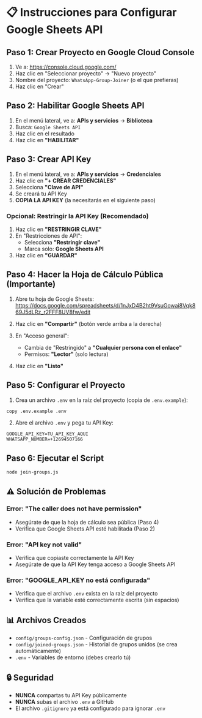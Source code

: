 # 📋 Instrucciones para Configurar Google Sheets API

## Paso 1: Crear Proyecto en Google Cloud Console

1. Ve a: https://console.cloud.google.com/
2. Haz clic en "Seleccionar proyecto" → "Nuevo proyecto"
3. Nombre del proyecto: `WhatsApp-Group-Joiner` (o el que prefieras)
4. Haz clic en "Crear"

## Paso 2: Habilitar Google Sheets API

1. En el menú lateral, ve a: **APIs y servicios** → **Biblioteca**
2. Busca: `Google Sheets API`
3. Haz clic en el resultado
4. Haz clic en **"HABILITAR"**

## Paso 3: Crear API Key

1. En el menú lateral, ve a: **APIs y servicios** → **Credenciales**
2. Haz clic en **"+ CREAR CREDENCIALES"**
3. Selecciona **"Clave de API"**
4. Se creará tu API Key
5. **COPIA LA API KEY** (la necesitarás en el siguiente paso)

### Opcional: Restringir la API Key (Recomendado)

1. Haz clic en **"RESTRINGIR CLAVE"**
2. En "Restricciones de API":
   - Selecciona **"Restringir clave"**
   - Marca solo: **Google Sheets API**
3. Haz clic en **"GUARDAR"**

## Paso 4: Hacer la Hoja de Cálculo Pública (Importante)

1. Abre tu hoja de Google Sheets: 
   https://docs.google.com/spreadsheets/d/1nJxD4B2ht9VsuGowai8Vqk869J5dLRz_r2FFF8UV8fw/edit

2. Haz clic en **"Compartir"** (botón verde arriba a la derecha)

3. En "Acceso general":
   - Cambia de "Restringido" a **"Cualquier persona con el enlace"**
   - Permisos: **"Lector"** (solo lectura)

4. Haz clic en **"Listo"**

## Paso 5: Configurar el Proyecto

1. Crea un archivo `.env` en la raíz del proyecto (copia de `.env.example`):

```bash
copy .env.example .env
```

2. Abre el archivo `.env` y pega tu API Key:

```
GOOGLE_API_KEY=TU_API_KEY_AQUI
WHATSAPP_NUMBER=+12694507166
```

## Paso 6: Ejecutar el Script

```bash
node join-groups.js
```

## ⚠️ Solución de Problemas

### Error: "The caller does not have permission"
- Asegúrate de que la hoja de cálculo sea pública (Paso 4)
- Verifica que Google Sheets API esté habilitada (Paso 2)

### Error: "API key not valid"
- Verifica que copiaste correctamente la API Key
- Asegúrate de que la API Key tenga acceso a Google Sheets API

### Error: "GOOGLE_API_KEY no está configurada"
- Verifica que el archivo `.env` exista en la raíz del proyecto
- Verifica que la variable esté correctamente escrita (sin espacios)

## 📊 Archivos Creados

- `config/groups-config.json` - Configuración de grupos
- `config/joined-groups.json` - Historial de grupos unidos (se crea automáticamente)
- `.env` - Variables de entorno (debes crearlo tú)

## 🔒 Seguridad

- **NUNCA** compartas tu API Key públicamente
- **NUNCA** subas el archivo `.env` a GitHub
- El archivo `.gitignore` ya está configurado para ignorar `.env`
